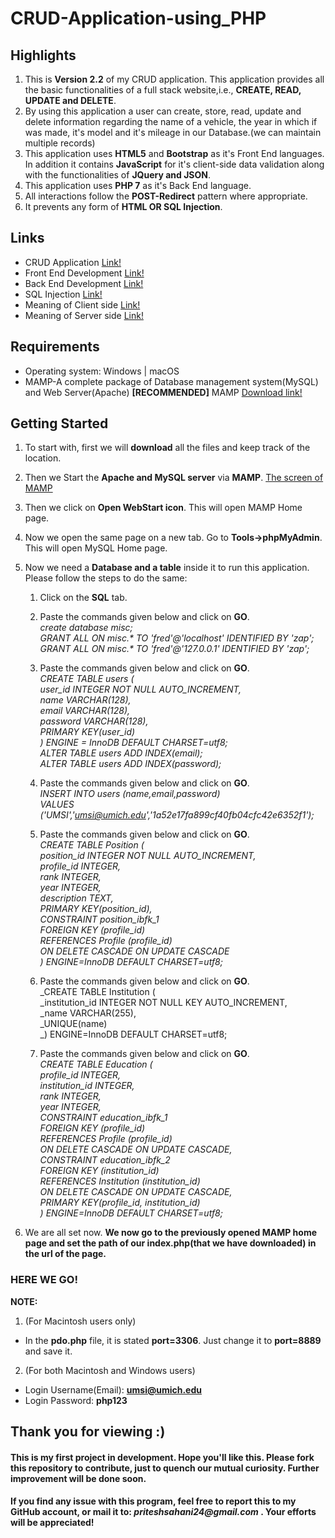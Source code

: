 # CRUD-Application-using_PHP

## Highlights
1. This is **Version 2.2** of my CRUD application. This application provides all the basic functionalities of a full stack website,i.e., **CREATE, READ, UPDATE and DELETE**.
1. By using this application a user can create, store, read, update and delete information regarding the name of a vehicle, the year in which if was made, it's model and it's mileage in our Database.(we can maintain multiple records)
1. This application uses **HTML5** and **Bootstrap** as it's Front End languages. In addition it contains **JavaScript** for it's client-side data validation along with the functionalities of **JQuery and JSON**.
1. This application uses **PHP 7** as it's Back End language.
1. All interactions follow the **POST-Redirect** pattern where appropriate.
1. It prevents any form of **HTML OR SQL Injection**.

## Links
* CRUD Application [Link!](https://en.wikipedia.org/wiki/Create,_read,_update_and_delete)
* Front End Development [Link!](https://en.wikipedia.org/wiki/Front-end_web_development)
* Back End Development [Link!](https://en.wikipedia.org/wiki/Back-end_web_development)
* SQL Injection [Link!](https://en.wikipedia.org/wiki/Code_injection#SQL_injection)
* Meaning of Client side [Link!](https://en.wikipedia.org/wiki/Client-side)
* Meaning of Server side [Link!](https://en.wikipedia.org/wiki/Server-side)

## Requirements
* Operating system:	Windows | macOS
* MAMP-A complete package of Database management system(MySQL) and Web Server(Apache) **[RECOMMENDED]**
  MAMP [Download link!](https://www.mamp.info/en/downloads/)
  
## Getting Started 
1. To start with, first we will **download** all the files and keep track of the location.
1. Then we Start the **Apache and MySQL server** via **MAMP**. [The screen of MAMP](https://documentation.mamp.info/en/MAMP-Mac/First-Steps/)
1. Then we click on **Open WebStart icon**. This will open MAMP Home page.
1. Now we open the same page on a new tab. Go to **Tools->phpMyAdmin**. This will open MySQL Home page.
1. Now we need a **Database and a table** inside it to run this application. Please follow the steps to do the same:
      1. Click on the **SQL** tab.
      
      1. Paste the commands given below and click on **GO**.  
      _create database misc;_  
      _GRANT ALL ON misc.* TO 'fred'@'localhost' IDENTIFIED BY 'zap';_  
      _GRANT ALL ON misc.* TO 'fred'@'127.0.0.1' IDENTIFIED BY 'zap';_  
      
      1. Paste the commands given below and click on **GO**.  
      _CREATE TABLE users (_  
      _user_id INTEGER NOT NULL AUTO_INCREMENT,_  
      _name VARCHAR(128),_  
      _email VARCHAR(128),_  
      _password VARCHAR(128),_  
      _PRIMARY KEY(user_id)_  
      _) ENGINE = InnoDB DEFAULT CHARSET=utf8;_  
      _ALTER TABLE users ADD INDEX(email);_  
      _ALTER TABLE users ADD INDEX(password);_  
      
      1. Paste the commands given below and click on **GO**.   
      _INSERT INTO users (name,email,password)_  
      _VALUES ('UMSI','umsi@umich.edu','1a52e17fa899cf40fb04cfc42e6352f1');_
      
      1. Paste the commands given below and click on **GO**.    
      _CREATE TABLE Position (_  
      _position_id INTEGER NOT NULL AUTO_INCREMENT,_  
      _profile_id INTEGER,_  
      _rank INTEGER,_  
      _year INTEGER,_  
      _description TEXT,_  
      _PRIMARY KEY(position_id),_  
      *CONSTRAINT position_ibfk_1*  
      _FOREIGN KEY (profile_id)_  
      _REFERENCES Profile (profile_id)_  
      _ON DELETE CASCADE ON UPDATE CASCADE_  
      _) ENGINE=InnoDB DEFAULT CHARSET=utf8;_  
      
      1. Paste the commands given below and click on **GO**.    
      _CREATE TABLE Institution (  
      _institution_id INTEGER NOT NULL KEY AUTO_INCREMENT,  
      _name VARCHAR(255),  
      _UNIQUE(name)  
      _) ENGINE=InnoDB DEFAULT CHARSET=utf8;  
      
      1. Paste the commands given below and click on **GO**.     
      _CREATE TABLE Education (_  
      _profile_id INTEGER,_  
      _institution_id INTEGER,_  
      _rank INTEGER,_  
      _year INTEGER,_  
      *CONSTRAINT education_ibfk_1*  
      _FOREIGN KEY (profile_id)_  
      _REFERENCES Profile (profile_id)_  
      _ON DELETE CASCADE ON UPDATE CASCADE,_  
      *CONSTRAINT education_ibfk_2*  
      _FOREIGN KEY (institution_id)_  
      _REFERENCES Institution (institution_id)_  
      _ON DELETE CASCADE ON UPDATE CASCADE,_  
      _PRIMARY KEY(profile_id, institution_id)_  
      _) ENGINE=InnoDB DEFAULT CHARSET=utf8;_


 1. We are all set now. **We now go to the previously opened MAMP home page and set the path of our index.php(that we have downloaded) in the url of the page.**  
 
 ### HERE WE GO!
 
**NOTE:**
1. (For Macintosh users only)  
* In the **pdo.php** file, it is stated **port=3306**. Just change it to **port=8889** and save it.  
2. (For both Macintosh and Windows users) 
* Login Username(Email): **umsi@umich.edu**
* Login Password: **php123**  

## Thank you for viewing :)

#### This is my first project in development. Hope you'll like this. Please fork this repository to contribute, just to quench our mutual curiosity. Further improvement will be done soon.  

#### If you find any issue with this program, feel free to report this to my GitHub account, or mail it to: _priteshsahani24@gmail.com_ . Your efforts will be appreciated!
      

